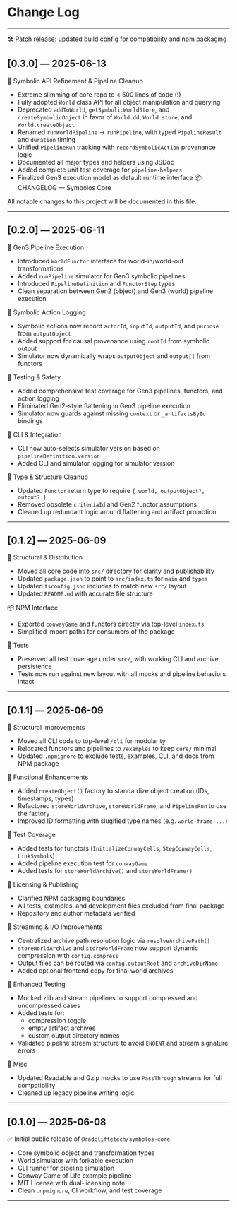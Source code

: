# Change Log

---

🛠 Patch release: updated build config for compatibility and npm packaging

## [0.3.0] — 2025-06-13

🚀 Symbolic API Refinement & Pipeline Cleanup

- Extreme slimming of core repo to < 500 lines of code (!)
- Fully adopted `World` class API for all object manipulation and querying
- Deprecated `addToWorld`, `getSymbolicWorldStore`, and `createSymbolicObject` in favor of `World.dd`, `World.store`, and `World.createObject`
- Renamed `runWorldPipeline` → `runPipeline`, with typed `PipelineResult` and `duration` timing
- Unified `PipelineRun` tracking with `recordSymbolicAction` provenance logic
- Documented all major types and helpers using JSDoc
- Added complete unit test coverage for `pipeline-helpers`
- Finalized Gen3 execution model as default runtime interface
  📦 CHANGELOG — Symbolos Core

All notable changes to this project will be documented in this file.

---

## [0.2.0] — 2025-06-11

🧠 Gen3 Pipeline Execution

- Introduced `WorldFunctor` interface for world-in/world-out transformations
- Added `runPipeline` simulator for Gen3 symbolic pipelines
- Introduced `PipelineDefinition` and `FunctorStep` types
- Clean separation between Gen2 (object) and Gen3 (world) pipeline execution

🧾 Symbolic Action Logging

- Symbolic actions now record `actorId`, `inputId`, `outputId`, and `purpose` from `outputObject`
- Added support for causal provenance using `rootId` from symbolic output
- Simulator now dynamically wraps `outputObject` and `output[]` from functors

🧪 Testing & Safety

- Added comprehensive test coverage for Gen3 pipelines, functors, and action logging
- Eliminated Gen2-style flattening in Gen3 pipeline execution
- Simulator now guards against missing `context` or `_artifactsById` bindings

🔧 CLI & Integration

- CLI now auto-selects simulator version based on `pipelineDefinition.version`
- Added CLI and simulator logging for simulator version

🧼 Type & Structure Cleanup

- Updated `Functor` return type to require `{ world, outputObject?, output? }`
- Removed obsolete `criteriaId` and Gen2 functor assumptions
- Cleaned up redundant logic around flattening and artifact promotion

---

## [0.1.2] — 2025-06-09

📁 Structural & Distribution

- Moved all core code into `src/` directory for clarity and publishability
- Updated `package.json` to point to `src/index.ts` for `main` and `types`
- Updated `tsconfig.json` includes to match new `src/` layout
- Updated `README.md` with accurate file structure

📦 NPM Interface

- Exported `conwayGame` and functors directly via top-level `index.ts`
- Simplified import paths for consumers of the package

🧪 Tests

- Preserved all test coverage under `src/`, with working CLI and archive persistence
- Tests now run against new layout with all mocks and pipeline behaviors intact

---

## [0.1.1] — 2025-06-09

🧼 Structural Improvements

- Moved all CLI code to top-level `/cli` for modularity
- Relocated functors and pipelines to `/examples` to keep `core/` minimal
- Updated `.npmignore` to exclude tests, examples, CLI, and docs from NPM package

🧠 Functional Enhancements

- Added `createObject()` factory to standardize object creation (IDs, timestamps, types)
- Refactored `storeWorldArchive`, `storeWorldFrame`, and `PipelineRun` to use the factory
- Improved ID formatting with slugified type names (e.g. `world-frame-...`)

🧪 Test Coverage

- Added tests for functors (`InitializeConwayCells`, `StepConwayCells`, `LinkSymbols`)
- Added pipeline execution test for `conwayGame`
- Added tests for `storeWorldArchive()` and `storeWorldFrame()`

🧾 Licensing & Publishing

- Clarified NPM packaging boundaries
- All tests, examples, and development files excluded from final package
- Repository and author metadata verified

🔧 Streaming & I/O Improvements

- Centralized archive path resolution logic via `resolveArchivePath()`
- `storeWorldArchive` and `storeWorldFrame` now support dynamic compression with `config.compress`
- Output files can be routed via `config.outputRoot` and `archiveDirName`
- Added optional frontend copy for final world archives

🧪 Enhanced Testing

- Mocked zlib and stream pipelines to support compressed and uncompressed cases
- Added tests for:
  - compression toggle
  - empty artifact archives
  - custom output directory names
- Validated pipeline stream structure to avoid `ENOENT` and stream signature errors

🧼 Misc

- Updated Readable and Gzip mocks to use `PassThrough` streams for full compatibility
- Cleaned up legacy pipeline writing logic

---

## [0.1.0] — 2025-06-08

✅ Initial public release of `@radcliffetech/symbolos-core`.

- Core symbolic object and transformation types
- World simulator with forkable execution
- CLI runner for pipeline simulation
- Conway Game of Life example pipeline
- MIT License with dual-licensing note
- Clean `.npmignore`, CI workflow, and test coverage

---
